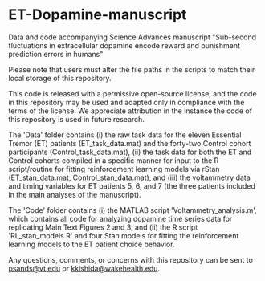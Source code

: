 # ET-Dopamine-manuscript
Data and code accompanying Science Advances manuscript "Sub-second fluctuations in extracellular dopamine encode reward and punishment prediction errors in humans"

Please note that users must alter the file paths in the scripts to match their local storage of this repository.

This code is released with a permissive open-source license, and the code in this repository may be used and adapted only in compliance with the terms of the license. We appreciate attribution in the instance the code of this repository is used in future research.

The 'Data' folder contains (i) the raw task data for the eleven Essential Tremor (ET) patients (ET_task_data.mat) and the forty-two Control cohort participants (Control_task_data.mat), (ii) the task data for both the ET and Control cohorts compiled in a specific manner for input to the R script/routine for fitting reinforcement learning models via rStan (ET_stan_data.mat, Control_stan_data.mat), and (iii) the voltammetry data and timing variables for ET patients 5, 6, and 7 (the three patients included in the main analyses of the manuscript).

The 'Code' folder contains (i) the MATLAB script 'Voltammetry_analysis.m', which contains all code for analyzing dopamine time series data for replicating Main Text Figures 2 and 3, and (ii) the R script 'RL_stan_models.R' and four Stan models for fitting the reinforcement learning models to the ET patient choice behavior.

Any questions, comments, or concerns with this repository can be sent to psands@vt.edu or kkishida@wakehealth.edu.
